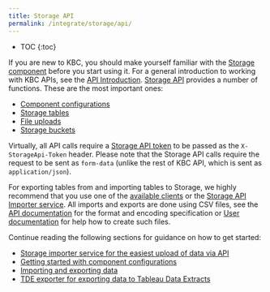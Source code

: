 ```yaml
---
title: Storage API
permalink: /integrate/storage/api/
---
```


* TOC
{:toc}

If you are new to KBC, you should make yourself familiar with
the [Storage component](https://help.keboola.com/storage/) before you start using it.
For a general introduction to working with KBC APIs, see the [API Introduction](/overview/api/).
[Storage API](http://docs.keboola.apiary.io/) provides a number of functions. These are the most important ones:

- [Component configurations](http://docs.keboola.apiary.io/#reference/component-configurations/)
- [Storage tables](http://docs.keboola.apiary.io/#reference/tables)
- [File uploads](http://docs.keboola.apiary.io/#reference/files)
- [Storage buckets](http://docs.keboola.apiary.io/#reference/buckets)

Virtually, all API calls require a [Storage API token](https://help.keboola.com/storage/tokens/) to
be passed as the `X-StorageApi-Token` header.
Please note that the Storage API calls require the request to be sent
as `form-data` (unlike the rest of KBC API, which is sent as `application/json`).

For exporting tables from and importing tables to Storage, we highly recommend that you use one of the
[available clients](/integrate/storage/) or the [Storage API Importer service](/integrate/storage/api/importer/).
All imports and exports are done using CSV files, see
the [API documentation](http://docs.keboola.apiary.io/#reference/csv-files-formats) for the format
and encoding specification or
[User documentation](https://help.keboola.com/storage/tables/csv-files/) for help how to create such files.

Continue reading the following sections for guidance on how to get started:

- [Storage importer service for the easiest upload of data via API](/integrate/storage/api/importer/)
- [Getting started with component configurations](/integrate/storage/api/configurations/)
- [Importing and exporting data](/integrate/storage/api/import-export/)
- [TDE exporter for exporting data to Tableau Data Extracts](/integrate/storage/api/tde-exporter/)
